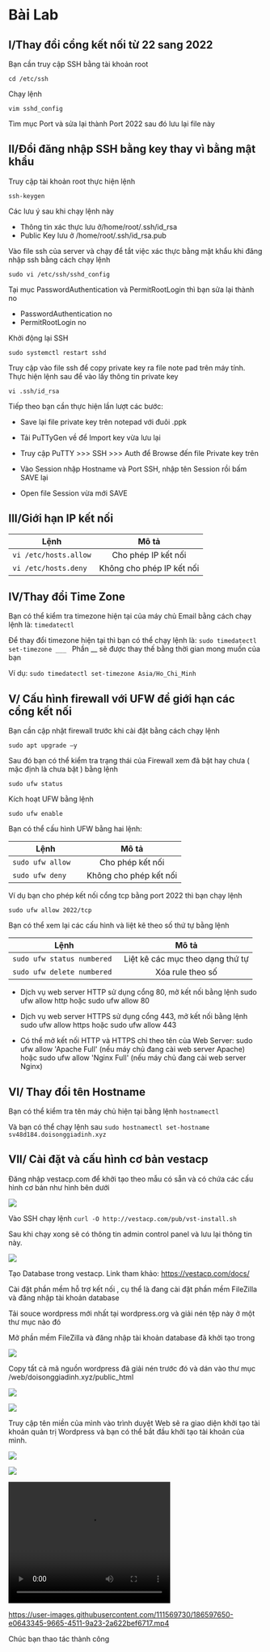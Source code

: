 # Bài Lab
## I/Thay đổi cổng kết nối từ 22 sang 2022
Bạn cần truy cập SSH bằng tài khoản root

` cd /etc/ssh `

Chạy lệnh 

` vim sshd_config `

Tìm mục Port và sửa lại thành Port 2022 sau đó lưu lại file này

## II/Đổi đăng nhập SSH bằng key thay vì bằng mật khẩu

Truy cập tài khoản root thực hiện lệnh

` ssh-keygen `

Các lưu ý sau khi chạy lệnh này
+  Thông tin xác thực lưu ở/home/root/.ssh/id_rsa
+  Public Key lưu ở /home/root/.ssh/id_rsa.pub

Vào file ssh của server và chạy để tắt việc xác thực bằng mật khẩu khi đăng nhập ssh bằng cách chạy lệnh

` sudo vi /etc/ssh/sshd_config `

Tại mục PasswordAuthentication và PermitRootLogin thì bạn sửa lại thành no

+  PasswordAuthentication no
+  PermitRootLogin no

Khởi động lại SSH

` sudo systemctl restart sshd `

Truy cập vào file ssh để copy private key ra file note pad trên máy tính. Thực hiện lệnh sau để vào lấy thông tin private key
 
 ` vi .ssh/id_rsa `
 
Tiếp theo bạn cần thực hiện lần lượt các bước: 
 
 + Save lại file private key trên notepad với đuôi .ppk

 + Tải PuTTyGen về để Import key vừa lưu lại

 + Truy cập PuTTY >>> SSH >>> Auth để Browse đến file Private key trên

 + Vào Session nhập Hostname và Port SSH, nhập tên Session rồi bấm SAVE lại

 + Open file Session vừa mới SAVE

## III/Giới hạn IP kết nối

| Lệnh   | Mô tả     |
| ------------- |:-------------:|
| ` vi /etc/hosts.allow `   | Cho phép IP kết nối   |
| ` vi /etc/hosts.deny `   | Không cho phép IP kết nối       |


## IV/Thay đổi Time Zone

Bạn có thể kiểm tra timezone hiện tại của máy chủ Email bằng cách chạy lệnh là: ` timedatectl `

Để thay đổi timezone hiện tại thì bạn có thể chạy lệnh là: ` sudo timedatectl set-timezone ___  ` Phần __ sẽ được thay thế bằng thời gian mong muốn của bạn

Ví dụ: ` sudo timedatectl set-timezone Asia/Ho_Chi_Minh `

## V/ Cấu hình firewall với UFW để giới hạn các cổng kết nối 

Bạn cần cập nhật firewall trước khi cài đặt bằng cách chạy lệnh 

` sudo apt upgrade –y `

Sau đó bạn có thể kiểm tra trạng thái của Firewall xem đã bật hay chưa ( mặc định là chưa bật ) bằng lệnh 

` sudo ufw status `

Kích hoạt UFW bằng lệnh

` sudo ufw enable `

Bạn có thể cấu hình UFW bằng hai lệnh:

| Lệnh   | Mô tả     |
| ------------- |:-------------:|
| ` sudo ufw allow   `   | Cho phép kết nối   |
| ` sudo ufw deny  `   | Không cho phép kết nối     |

Ví dụ bạn cho phép kết nối cổng tcp bằng port 2022 thì bạn chạy lệnh 

` sudo ufw allow 2022/tcp `

Bạn có thể xem lại các cấu hình và liệt kê theo số thứ tự bằng lệnh 

| Lệnh   | Mô tả     |
| ------------- |:-------------:|
| ` sudo ufw status numbered  `   | Liệt kê các mục theo dạng thứ tự   |
| ` sudo ufw delete numbered  `   | Xóa rule theo số       |

 + Dịch vụ web server HTTP sử dụng cổng 80, mở kết nối bằng lệnh sudo ufw allow http hoặc sudo ufw allow 80 

 + Dịch vụ web server HTTPS sử dụng cổng 443, mở kết nối bằng lệnh sudo ufw allow https hoặc sudo ufw allow 443 

 + Có thể mở kết nối HTTP và HTTPS chỉ theo tên của Web Server: sudo ufw allow 'Apache Full' (nếu máy chủ đang cài web server Apache) hoặc sudo ufw allow 'Nginx Full' (nếu máy chủ đang cài web server Nginx) 

## VI/ Thay đổi tên Hostname

Bạn có thể kiểm tra tên máy chủ hiện tại bằng lệnh ` hostnamectl `

Và bạn có thể chạy lệnh sau ` sudo hostnamectl set-hostname sv48d184.doisonggiadinh.xyz `

## VII/ Cài đặt và cấu hình cơ bản vestacp

Đăng nhập vestacp.com để khởi tạo  theo mẫu có sẵn và có chứa các cấu hình cơ bản như hình bên dưới

![](https://file.matbao.support/system/data/default_home_folder/Hinh/ngapm/msedge_RuYvx6I66A.png)

Vào SSH chạy lệnh ` curl -O http://vestacp.com/pub/vst-install.sh `

Sau khi chạy xong sẽ có thông tin admin control panel và lưu lại thông tin này.

![](https://file.matbao.support/system/data/default_home_folder/Hinh/ngapm/msedge_5vizm06BVZ.png)

Tạo Database trong vestacp. Link tham khảo: https://vestacp.com/docs/

Cài đặt phần mềm hỗ trợ kết nối , cụ thể là đang cài đặt phần mềm FileZilla và đăng nhập tài khoản database

Tải souce wordpress mới nhất tại wordpress.org và giải nén tệp này ở một thư mục nào đó

Mở phần mềm FileZilla và đăng nhập tài khoản database đã khởi tạo trong 

![](https://file.matbao.support/system/data/default_home_folder/Hinh/ngapm/chrome_uDfWGK9J4v.png)

Copy tất cả mã nguồn wordpress đã giải nén trước đó và dán vào thư mục /web/doisonggiadinh.xyz/public_html

![](https://file.matbao.support/system/data/default_home_folder/Hinh/ngapm/chrome_3R5yTyq2P5.png)

![](https://file.matbao.support/system/data/default_home_folder/Hinh/ngapm/rCyiabbw8L.png)

Truy cập tên miền của mình vào trình duyệt Web sẽ ra giao diện khởi tạo tài khoản quản trị Wordpress và bạn có thể bắt đầu khởi tạo tài khoản của mình.

![](https://file.matbao.support/system/data/default_home_folder/Hinh/ngapm/Teams_iE9CqYsC9v.png)

![](https://file.matbao.support/system/data/default_home_folder/Hinh/ngapm/Teams_mhyEvuk3LG.png)


<html>

<video width="320" height="240" controls>
  <source src="mP2WClXWvq.mp4" type="video/mp4">
</video>

</html>



https://user-images.githubusercontent.com/111569730/186597650-e0643345-9665-4511-9a23-2a622bef6717.mp4



Chúc bạn thao tác thành công




